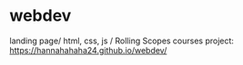 # webdev
landing page/ html, css, js / Rolling Scopes courses
project: https://hannahahaha24.github.io/webdev/
